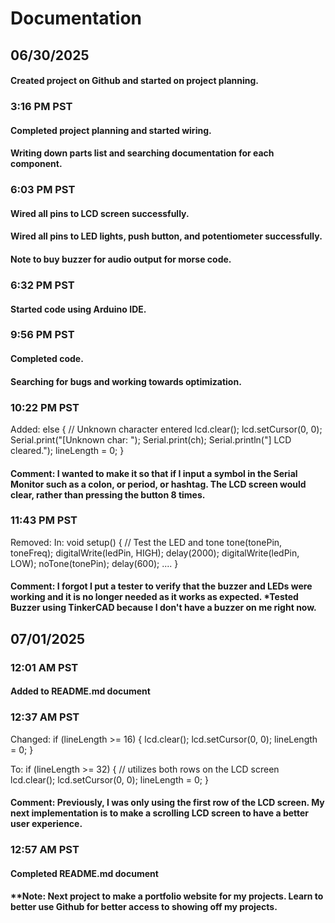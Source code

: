 # Documentation 

## 06/30/2025
#### Created project on Github and started on project planning.

### 3:16 PM PST
#### Completed project planning and started wiring.
#### Writing down parts list and searching documentation for each component. 

### 6:03 PM PST
#### Wired all pins to LCD screen successfully. 
#### Wired all pins to LED lights, push button, and potentiometer successfully.
#### Note to buy buzzer for audio output for morse code. 

### 6:32 PM PST 
#### Started code using Arduino IDE.

### 9:56 PM PST 
#### Completed code. 
#### Searching for bugs and working towards optimization.

### 10:22 PM PST
Added:
    else {
        // Unknown character entered
        lcd.clear();
        lcd.setCursor(0, 0);
        Serial.print("[Unknown char: ");
        Serial.print(ch);
        Serial.println("] LCD cleared.");
        lineLength = 0;
    }

#### Comment: I wanted to make it so that if I input a symbol in the Serial Monitor such as a colon, or period, or hashtag. The LCD screen would clear, rather than pressing the button 8 times. 

### 11:43 PM PST
Removed: 
In: 
void setup() {
    // Test the LED and tone
    tone(tonePin, toneFreq);
    digitalWrite(ledPin, HIGH);
    delay(2000);
    digitalWrite(ledPin, LOW);
    noTone(tonePin);
    delay(600);
.... }
#### Comment: I forgot I put a tester to verify that the buzzer and LEDs were working and it is no longer needed as it works as expected. *Tested Buzzer using TinkerCAD because I don't have a buzzer on me right now. 

## 07/01/2025
### 12:01 AM PST
#### Added to README.md document

### 12:37 AM PST
Changed:
    if (lineLength >= 16) {
      lcd.clear();
      lcd.setCursor(0, 0);
      lineLength = 0;
    }

To: 
    if (lineLength >= 32) { // utilizes both rows on the LCD screen
      lcd.clear();
      lcd.setCursor(0, 0);
      lineLength = 0; 
    }
#### Comment: Previously, I was only using the first row of the LCD screen. My next implementation is to make a scrolling LCD screen to have a better user experience.

### 12:57 AM PST 
#### Completed README.md document
#### **Note: Next project to make a portfolio website for my projects. Learn to better use Github for better access to showing off my projects.


